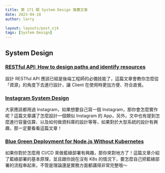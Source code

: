 ```yaml
---
title: 第 171 期 System Design 推薦文章
date: 2023-04-18
author: larry

layout: layouts/post.njk
tags: [System Design]
---
```


## System Design

### [RESTful API: How to design paths and identify resources](https://homuchen.com/posts/restful-api-how-to-design-paths-and-identify-resources/)

設計 RESTful API 應該已經是後端工程師的必備技能了，這篇文章會教你怎麼從「資源」的角度下去進行設計，讓 Client 在使用時更加方便、符合直覺。

### [Instagram System Design](https://link.medium.com/YigXEzFQEyb)

大家應該都用過 Instagram，如果想要自己寫一個 Instagram，那你會怎麼實作呢？這篇文章講了怎麼設計一個類似 Instagram 的 App，另外，文中也有提到怎麼進行容量估算、以及如何做資料庫的設計等等，如果對於大型系統的設計有興趣，那一定要看看這篇文章！

### [Blue Green Deployment for Node.js Without Kubernetes](https://semaphoreci.com/blog/blue-green-deployment-nodejs)

如果你對於怎麼用 CI/CD 來做藍綠部署有興趣，那你來對地方了！這篇文章介紹了藍綠部署的基本原理，並且跟你說在沒有 K8s 的情況下，要怎麼自己把藍綠部署的流程串起來，不管是理論還是實務方面都講得非常完整哦～
